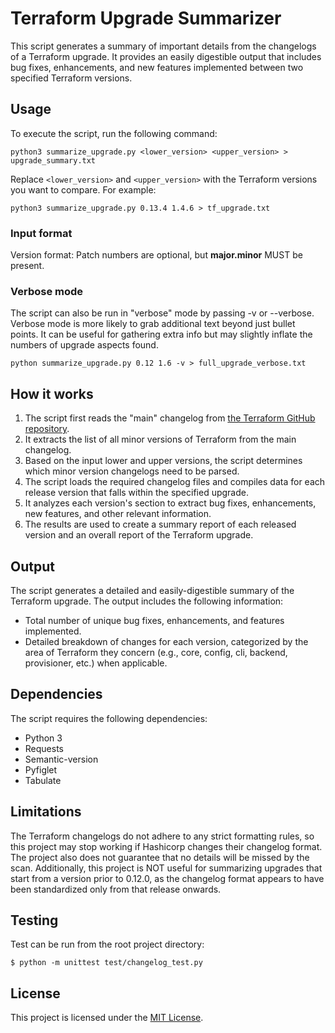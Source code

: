 # Terraform Upgrade Summarizer

This script generates a summary of important details from the changelogs of a Terraform upgrade. It provides an easily digestible output that includes bug fixes, enhancements, and new features implemented between two specified Terraform versions.

## Usage

To execute the script, run the following command:

```shell
python3 summarize_upgrade.py <lower_version> <upper_version> > upgrade_summary.txt
```

Replace `<lower_version>` and `<upper_version>` with the Terraform versions you want to compare. For example:

```shell
python3 summarize_upgrade.py 0.13.4 1.4.6 > tf_upgrade.txt
```

### Input format

Version format: Patch numbers are optional, but **major.minor** MUST be present.

### Verbose mode

The script can also be run in "verbose" mode by passing -v or --verbose. 
Verbose mode is more likely to grab additional text beyond just bullet points. It can be useful for gathering extra info but may slightly inflate the numbers of upgrade aspects found.

```shell
python summarize_upgrade.py 0.12 1.6 -v > full_upgrade_verbose.txt
```

## How it works

1. The script first reads the "main" changelog from [the Terraform GitHub repository](https://github.com/hashicorp/terraform/blob/main/CHANGELOG.md).
2. It extracts the list of all minor versions of Terraform from the main changelog.
3. Based on the input lower and upper versions, the script determines which minor version changelogs need to be parsed.
4. The script loads the required changelog files and compiles data for each release version that falls within the specified upgrade.
5. It analyzes each version's section to extract bug fixes, enhancements, new features, and other relevant information.
6. The results are used to create a summary report of each released version and an overall report of the Terraform upgrade.

## Output

The script generates a detailed and easily-digestible summary of the Terraform upgrade. The output includes the following information:

- Total number of unique bug fixes, enhancements, and features implemented.
- Detailed breakdown of changes for each version, categorized by the area of Terraform they concern (e.g., core, config, cli, backend, provisioner, etc.) when applicable.

## Dependencies

The script requires the following dependencies:

- Python 3
- Requests
- Semantic-version
- Pyfiglet
- Tabulate

## Limitations

The Terraform changelogs do not adhere to any strict formatting rules, so this project may stop working if Hashicorp changes their changelog format. The project also does not guarantee that no details will be missed by the scan.
Additionally, this project is NOT useful for summarizing upgrades that start from a version prior to 0.12.0, as the changelog format appears to have been standardized only from that release onwards.

## Testing

Test can be run from the root project directory:
```shell
$ python -m unittest test/changelog_test.py 
```

## License

This project is licensed under the [MIT License](LICENSE).
